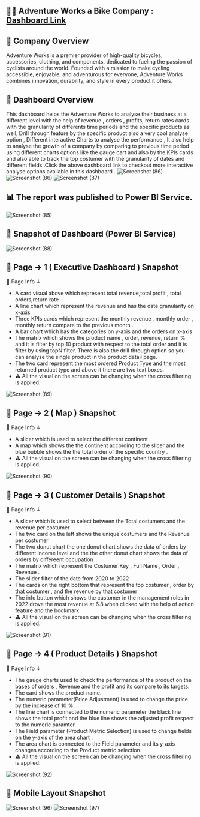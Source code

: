 ## 🚴‍♂️ Adventure Works a Bike Company  : [Dashboard Link](https://app.powerbi.com/links/tPx_cQ7V9d?ctid=edc5c3bf-4ab5-4697-84fa-41b44eb08b5e&pbi_source=linkShare)

## 📝 Company Overview

Adventure Works is a premier provider of high-quality bicycles, accessories, clothing, and components, dedicated to fueling the passion of cyclists around the world. Founded with a mission to make cycling accessible, enjoyable, and adventurous for everyone, Adventure Works combines innovation, durability, and style in every product it offers.


## 📝 Dashboard Overview  

This dashboard helps the Adventure Works to  analyse their business at a different level with the help of revenue , orders , profits, return rates cards with the granularity of  differents time periods and the specific products as well, Drill through feature  by the specific product also a very cool analyse option , Different interactive Charts to analyse the  performance , It also help to analyse the growth of a company by comparing to previous time  period using different charts options like the gauge cart and also by the KPIs cards and also able to track the top costumer with the  granularity of dates and different fields .Click the above  dashboard link to checkout  more interactive analyse options available  in this dashboard .
![Screenshot (86)](https://github.com/user-attachments/assets/0f4ef54d-8558-4378-8ea0-42dd62d3ae05)   ![Screenshot (86)](https://github.com/user-attachments/assets/a4033ca1-f684-4bcf-a36d-8a8bbffec83d)
![Screenshot (87)](https://github.com/user-attachments/assets/3ba3ed25-1508-4dd9-94a3-990bf9dced2d)

##  📊 The report was  published to Power BI Service.

![Screenshot (85)](https://github.com/user-attachments/assets/a6e86e08-7621-4185-ae5f-02bf66309d4e)

##  📸 Snapshot of Dashboard (Power BI Service)
![Screenshot (88)](https://github.com/user-attachments/assets/ed88ac3a-97e8-485d-b712-26371fc89f7f)

##  📸 Page -> 1 ( Executive Dashboard ) Snapshot 
🧾 Page Info ↓
* A card visual above which represent total revenue,total profit , total orders,return rate 
* A line chart which represent the revenue and has the  date granularity on x-axis 
* Three KPIs cards which represent the monthly revenue , monthly order , monthly return compare to the previous month .
* A bar chart which has the categories on y-axis and the orders on x-axis
* The matrix which shows the product name , order, revenue, return % and it is filter by top 10 product with respect to the total order and it is filter by using  topN filter. There is also the drill through option so you can analyse the single product in the product detail page.
* The two card represent the most ordered Product Type and the most returned product type and above it there are two text boxes.
* ⚠️ All the visual on the screen can be changing when  the cross filtering is applied. 


      
![Screenshot (89)](https://github.com/user-attachments/assets/6bc0e022-bcff-413e-a080-f0d119ed10be)
## 📸 Page -> 2 ( Map ) Snapshot 
🧾 Page Info ↓
* A slicer which is used to select the different continent .
* A map which shows the the continent according to the slicer and the blue bubble shows the the total order of the specific country .
*  ⚠️ All the visual on the screen can be changing when the cross filtering is applied.

  

![Screenshot (90)](https://github.com/user-attachments/assets/59280d39-f060-46e7-ab15-01012fb02e33)
## 📸 Page -> 3 ( Customer Details ) Snapshot
🧾 Page Info ↓
* A slicer which is used to select between the Total costumers and the revenue per costumer
* The two card on the left shows the unique costumers and the Revenue per costumer
* The two donut chart the one donut chart  shows the data of orders by different income level
  and the the other donut chart shows the data of orders by differeent occupation
* The matrix which represent the Costumer Key , Full Name , Order , Revenue .
* The slider filter of the date from 2020 to 2022
* The cards on the right bottom that represent the top costumer  , order by that costumer , and the revenue by that costumer
* The info button which shows the customer in the management roles in 2022  drove the most revenue  at 6.8 when clicked with the help of action feature and the bookmark. 
* ⚠️ All the visual on the screen can be changing when the cross filtering is applied.

  

![Screenshot (91)](https://github.com/user-attachments/assets/3ff30dcf-e060-4d86-8a6e-bec6d5d9d0f2)
## 📸 Page -> 4 ( Product Details ) Snapshot 
🧾 Page Info ↓
* The gauge charts used to check the performance of the product on the bases of orders , Revenue and the profit and its compare to its targets.
* The card shows the product name.
* The numeric parameter(Price Adjustment) is used to change the price by the increase of 10 %.
* The line chart is connected to the numeric parameter the black line shows the total profit and the blue line shows the adjusted profit respect to the numeric paramter.
* The Field parameter (Product Metric Selection) is used to change fields on the y-axis of the area chart .
* The area chart is connected to the Field parameter and its y-axis changes according to the Product metric selection.
* ⚠️ All the visual on the screen can be changing when the cross filtering is applied.


![Screenshot (92)](https://github.com/user-attachments/assets/c49da0cb-6ae5-4e04-b345-60d786f08d34)

## 📱 Mobile Layout Snapshot
![Screenshot (96)](https://github.com/user-attachments/assets/b0637119-49f5-4686-ae22-6db16d4a97f5)
![Screenshot (97)](https://github.com/user-attachments/assets/a19cbb22-eaf9-4eef-8c06-0640f1083cab)





